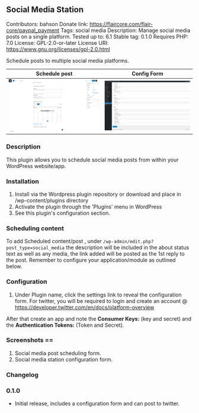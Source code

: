 ## Social Media Station
Contributors:      bahson
Donate link:       https://flaircore.com/flair-core/paypal_payment
Tags:              social media
Description:       Manage social media posts on a single platform.
Tested up to:      6.1
Stable tag:        0.1.0
Requires PHP:      7.0
License:           GPL-2.0-or-later
License URI:       https://www.gnu.org/licenses/gpl-2.0.html

Schedule posts to multiple social media platforms.

|Schedule post|Config Form|
|-|-|
|![Schedule post](/assets/screenshot-1.png)|![Config Form](/assets/screenshot-2.png)|

### Description

This plugin allows you to schedule social media posts from within your WordPress website/app.

### Installation

1.  Install via the Wordpress plugin repository or download and place in /wp-content/plugins directory
2.  Activate the plugin through the \'Plugins\' menu in WordPress
3.  See this plugin's configuration section.

### Scheduling content
To add Scheduled content/post , under `/wp-admin/edit.php?post_type=social_media` the description will be included in the
about status text as well as any media, the link added will be posted as the 1st reply to the post.
Remember to configure your application/module as outlined below.

### Configuration
1. Under Plugin name, click the settings link to reveal the configuration form.
For twitter, you will be required to login and create an account @ https://developer.twitter.com/en/docs/platform-overview

After that create an app and note the **Consumer Keys:** (key and secret) and the
**Authentication Tokens:** (Token and Secret).


### Screenshots ==

1. Social media post scheduling form.
2. Social media station configuration form.

### Changelog

### 0.1.0
* Initial release, includes a configuration form and can post to twitter.

